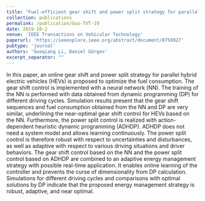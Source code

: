 ```yaml
---
title: "Fuel-efficient gear shift and power split strategy for parallel HEVs based on heuristic dynamic programming and neural networks"
collection: publications
permalink: /publication/Guo-TVT-19
date: 2019-10-2
venue: 'IEEE Transactions on Vehicular Technology'
paperurl: 'https://ieeexplore.ieee.org/abstract/document/8758927'
pubtype: 'journal'
authors: 'Guoqiang Li, Daniel Görges'
excerpt_separator: ""
---
```


In this paper, an online gear shift and power split strategy for parallel hybrid electric vehicles (HEVs) is proposed to optimize the fuel consumption. The gear shift control is implemented with a neural network (NN). The training of the NN is performed with data obtained from dynamic programming (DP) for different driving cycles. Simulation results present that the gear shift sequences and fuel consumption obtained from the NN and DP are very similar, underlining the near-optimal gear shift control for HEVs based on the NN. Furthermore, the power split control is realized with action-dependent heuristic dynamic programming (ADHDP). ADHDP does not need a system model and allows learning continuously. The power split control is therefore robust with respect to uncertainties and disturbances, as well as adaptive with respect to various driving situations and driver behaviors. The gear shift control based on the NN and the power split control based on ADHDP are combined to an adaptive energy management strategy with possible real-time application. It enables online learning of the controller and prevents the curse of dimensionality from DP calculation. Simulations for different driving cycles and comparisons with optimal solutions by DP indicate that the proposed energy management strategy is robust, adaptive, and near optimal.
